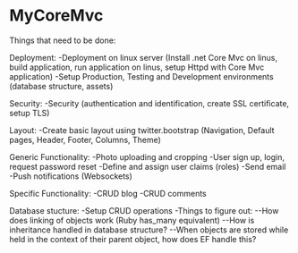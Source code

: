 # MyCoreMvc

Things that need to be done:

Deployment:
-Deployment on linux server (Install .net Core Mvc on linus, build application, run application on linus, setup Httpd with Core Mvc application)
-Setup Production, Testing and Development environments (database structure, assets)

Security:
-Security (authentication and identification, create SSL certificate, setup TLS)

Layout:
-Create basic layout using twitter.bootstrap (Navigation, Default pages, Header, Footer, Columns, Theme)

Generic Functionality:
-Photo uploading and cropping
-User sign up, login, request password reset
-Define and assign user claims (roles)
-Send email
-Push notifications (Websockets)

Specific Functionality:
-CRUD blog
-CRUD comments

Database stucture:
-Setup CRUD operations
-Things to figure out: 
--How does linking of objects work (Ruby has_many equivalent)
--How is inheritance handled in database structure?
--When objects are stored while held in the context of their parent object, how does EF handle this?









